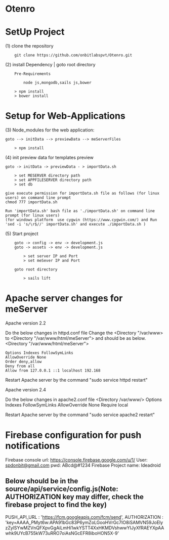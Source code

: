 # Otenro

SetUp Project
===================================================================================================================
(1)	clone the repository

		git clone https://github.com/onbitlabspvt/Otenro.git

(2)	install Dependency | goto root directory

		Pre-Requirements

        	node js,mongodb,sails js,bower

        > npm install
        > bower install


Setup for Web-Applications
===================================================================================================================
(3) Node_modules for the web application:

	goto --> initData --> previewData --> meServerFiles

        > npm install
		

(4) init preview data for templates preview

    goto -> initData -> previewData - > importData.sh

        > set MESERVER directory path
        > set APPFILESERVER directory path
        > set db

    give execute permission for importData.sh file as follows (for linux users) on command line prompt
    chmod 777 importData.sh
    
    Run 'importData.sh' bash file as './importData.sh' on command line prompt (for linux users)
    (for windows platform  use cygwin (https://www.cygwin.com/) and Run 'sed -i 's/\r$//' importData.sh' and execute ./importData.sh )


(5) Start project

		goto -> config -> env -> development.js
		goto -> assets -> env -> development.js
		
		 	> set server IP and Port
		 	> set meSever IP and Port

		goto root directory

			> sails lift



Apache server changes for meServer
===================================================================================================================
Apache version 2.2

Do the below changes in httpd.conf file
Change the <Directory "/var/www> to <Directory "/var/www/html/meServer"> and should be as below.
<Directory "/var/www/html/meServer">

    Options Indexes FollowSymLinks
    AllowOverride None
    Order deny,allow
    Deny from all
    Allow from 127.0.0.1 ::1 localhost 192.168
</Directory>

Restart Apache server by the command "sudo service httpd restart"

Apache version 2.4

Do the below changes in apache2.conf file
<Directory /var/www/>
        Options Indexes FollowSymLinks
        AllowOverride None
        <RequireAll>
                Require local
        </RequireAll>
</Directory>

Restart Apache server by the command "sudo service apache2 restart"


Firebase configuration for push notifications
======================================================================================

Firebase console url: https://console.firebase.google.com/u/1/
User: spdonbit@gmail.com
pwd: ABcd@#1234
Firebase Project name: Ideadroid

Below should be in the source/api/service/config.js(Note: AUTHORIZATION key may differ, check the firebase project to find the key)
---------------------------------------------------
PUSH_API_URL : 'https://fcm.googleapis.com/fcm/send',
AUTHORIZATION : 'key=AAAA_PMyt6w:APA91bGc83P6ymZoLGooHVrGc7IO8iSAMVN59JoElyzZylSYwMZVnQFXpvGgAiLmHi1wkYSTT4XxHKMDVshwwYIJyXfRAEYXpAAwhk9UYcB755kW73uRRO7oiAsNGcEFR8iboHON5X-9'



